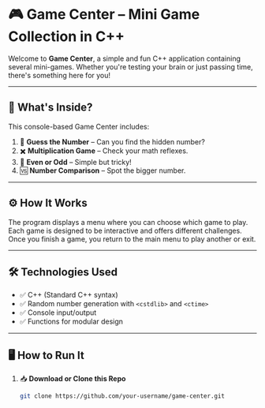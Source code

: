 # 🎮 Game Center – Mini Game Collection in C++

Welcome to **Game Center**, a simple and fun C++ application containing several mini-games. Whether you're testing your brain or just passing time, there's something here for you!

---

## 🧠 What's Inside?

This console-based Game Center includes:

1. 🎯 **Guess the Number** – Can you find the hidden number?
2. ✖️ **Multiplication Game** – Check your math reflexes.
3. 🔢 **Even or Odd** – Simple but tricky!
4. 🆚 **Number Comparison** – Spot the bigger number.

---

## ⚙️ How It Works

The program displays a menu where you can choose which game to play. Each game is designed to be interactive and offers different challenges. Once you finish a game, you return to the main menu to play another or exit.

---

## 🛠 Technologies Used

- ✅ C++ (Standard C++ syntax)
- ✅ Random number generation with `<cstdlib>` and `<ctime>`
- ✅ Console input/output
- ✅ Functions for modular design

---

## 🖥️ How to Run It

1. 📥 **Download or Clone this Repo**
   ```bash
   git clone https://github.com/your-username/game-center.git
